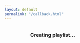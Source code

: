 ```yaml
---
layout: default
permalink: "/callback.html"
---
```


<div class="columns">
    <div class="column left">
        <div id="creating" style="text-align: center;">
			<h3 class="title is-3">Creating playlist...</h3>
		</div>
    </div>
    <div class="column right">
		<div id="done" style="display: none; text-align: center;">
			<h3 class="title is-3">Done!</h3>
			<br />
			<button class="button is-success" id="playlistlink">
				Open playlist in Spotify
			</button>
		</div>
    </div>
</div>